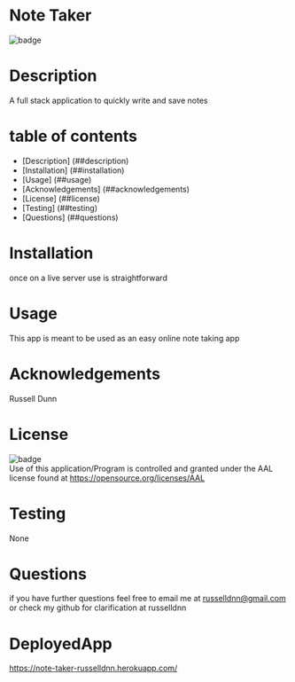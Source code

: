 
  
  # Note Taker

  ![badge](https://img.shields.io/badge/license-AAL-important)

  # Description

  A full stack application to quickly write and save notes

  # table of contents

  - [Description] (##description)
  - [Installation] (##installation)
  - [Usage] (##usage)
  - [Acknowledgements] (##acknowledgements)
  - [License] (##license)
  - [Testing] (##testing)
  - [Questions] (##questions)

  # Installation
  once on a live server use is straightforward

  # Usage
  This app is meant to be used as an easy online note taking app

  # Acknowledgements
  Russell Dunn

  # License
  ![badge](https://img.shields.io/badge/license-AAL-important)
  <br>
  Use of this application/Program is controlled and granted under the AAL license found at <https://opensource.org/licenses/AAL>

  # Testing
  None

  # Questions
  if you have further questions feel free to email me at russelldnn@gmail.com or check my github for clarification at russelldnn
  
  # DeployedApp
  https://note-taker-russelldnn.herokuapp.com/



